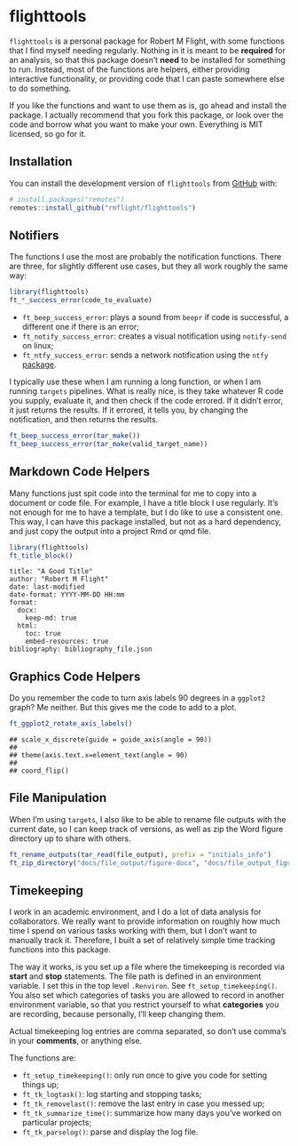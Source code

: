 
# flighttools

<!-- badges: start -->

<!-- badges: end -->

`flighttools` is a personal package for Robert M Flight, with some
functions that I find myself needing regularly. Nothing in it is meant
to be **required** for an analysis, so that this package doesn’t
**need** to be installed for something to run. Instead, most of the
functions are helpers, either providing interactive functionality, or
providing code that I can paste somewhere else to do something.

If you like the functions and want to use them as is, go ahead and
install the package. I actually recommend that you fork this package, or
look over the code and borrow what you want to make your own. Everything
is MIT licensed, so go for it.

## Installation

You can install the development version of `flighttools` from
[GitHub](https://github.com/) with:

``` r
# install.packages("remotes")
remotes::install_github("rmflight/flighttools")
```

## Notifiers

The functions I use the most are probably the notification functions.
There are three, for slightly different use cases, but they all work
roughly the same way:

``` r
library(flighttools)
ft_*_success_error(code_to_evaluate)
```

- `ft_beep_success_error`: plays a sound from `beepr` if code is
  successful, a different one if there is an error;
- `ft_notify_success_error`: creates a visual notification using
  `notify-send` on linux;
- `ft_ntfy_success_error`: sends a network notification using the `ntfy`
  [package](https://github.com/jonocarroll/ntfy).

I typically use these when I am running a long function, or when I am
running `targets` pipelines. What is really nice, is they take whatever
R code you supply, evaluate it, and then check if the code errored. If
it didn’t error, it just returns the results. If it errored, it tells
you, by changing the notification, and then returns the results.

``` r
ft_beep_success_error(tar_make())
ft_beep_success_error(tar_make(valid_target_name))
```

## Markdown Code Helpers

Many functions just spit code into the terminal for me to copy into a
document or code file. For example, I have a title block I use
regularly. It’s not enough for me to have a template, but I do like to
use a consistent one. This way, I can have this package installed, but
not as a hard dependency, and just copy the output into a project Rmd or
qmd file.

``` r
library(flighttools)
ft_title_block()
```


    title: "A Good Title"
    author: "Robert M Flight"
    date: last-modified
    date-format: YYYY-MM-DD HH:mm
    format: 
      docx:
        keep-md: true
      html:
        toc: true
        embed-resources: true
    bibliography: bibliography_file.json

## Graphics Code Helpers

Do you remember the code to turn axis labels 90 degrees in a `ggplot2`
graph? Me neither. But this gives me the code to add to a plot.

``` r
ft_ggplot2_rotate_axis_labels()
```

    ## scale_x_discrete(guide = guide_axis(angle = 90))
    ## 
    ## theme(axis.text.x=element_text(angle = 90)
    ## 
    ## coord_flip()

## File Manipulation

When I’m using `targets`, I also like to be able to rename file outputs
with the current date, so I can keep track of versions, as well as zip
the Word figure directory up to share with others.

``` r
ft_rename_outputs(tar_read(file_output), prefix = "initials_info")
ft_zip_directory("docs/file_output/figure-docx", "docs/file_output_figures.zip")
```

## Timekeeping

I work in an academic environment, and I do a lot of data analysis for
collaborators. We really want to provide information on roughly how much
time I spend on various tasks working with them, but I don’t want to
manually track it. Therefore, I built a set of relatively simple time
tracking functions into this package.

The way it works, is you set up a file where the timekeeping is recorded
via **start** and **stop** statements. The file path is defined in an
environment variable. I set this in the top level `.Renviron`. See
`ft_setup_timekeeping()`. You also set which categories of tasks you are
allowed to record in another environment variable, so that you restrict
yourself to what **categories** you are recording, because personally,
I’ll keep changing them.

Actual timekeeping log entries are comma separated, so don’t use comma’s
in your **comments**, or anything else.

The functions are:

- `ft_setup_timekeeping()`: only run once to give you code for setting
  things up;
- `ft_tk_logtask()`: log starting and stopping tasks;
- `ft_tk_removelast()`: remove the last entry in case you messed up;
- `ft_tk_summarize_time()`: summarize how many days you’ve worked on
  particular projects;
- `ft_tk_parselog()`: parse and display the log file.
